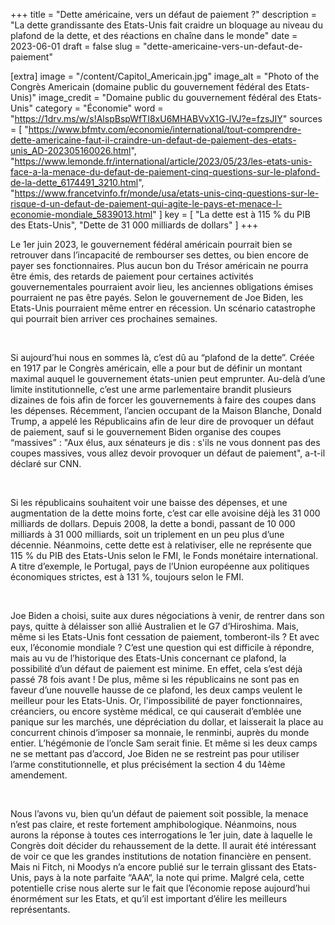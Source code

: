 +++
title = "Dette américaine, vers un défaut de paiement ?"
description = "La dette grandissante des Etats-Unis fait craidre un bloquage au niveau du plafond de la dette, et des réactions en chaîne dans le monde"
date = 2023-06-01
draft = false
slug = "dette-americaine-vers-un-defaut-de-paiement"

[extra]
image = "/content/Capitol_Americain.jpg"
image_alt = "Photo of the Congrès Americain (domaine public du gouvernement fédéral des Etats-Unis)" 
image_credit = "Domaine public du gouvernement fédéral des Etats-Unis"
category = "Économie"
word = "https://1drv.ms/w/s!AlspBspWfTI8xU6MHABVvX1G-lVJ?e=fzsJIY"
sources = [
  "https://www.bfmtv.com/economie/international/tout-comprendre-dette-americaine-faut-il-craindre-un-defaut-de-paiement-des-etats-unis_AD-202305160026.html",
  "https://www.lemonde.fr/international/article/2023/05/23/les-etats-unis-face-a-la-menace-du-defaut-de-paiement-cinq-questions-sur-le-plafond-de-la-dette_6174491_3210.html",
  "https://www.francetvinfo.fr/monde/usa/etats-unis-cinq-questions-sur-le-risque-d-un-defaut-de-paiement-qui-agite-le-pays-et-menace-l-economie-mondiale_5839013.html"
]
key = [
  "La dette est à 115 % du PIB des Etats-Unis",
  "Dette de 31 000 milliards de dollars"
]
+++

Le 1er juin 2023, le gouvernement fédéral américain pourrait bien se retrouver dans l’incapacité de rembourser ses dettes, ou bien encore de payer ses fonctionnaires. Plus aucun bon du Trésor américain ne pourra être émis, des retards de paiement pour certaines activités gouvernementales pourraient avoir lieu, les anciennes obligations émises pourraient ne pas être payés. Selon le gouvernement de Joe Biden, les Etats-Unis pourraient même entrer en récession. Un scénario catastrophe qui pourrait bien arriver ces prochaines semaines. 

<br />

Si aujourd’hui nous en sommes là, c’est dû au “plafond de la dette”. Créée en 1917 par le Congrès américain, elle a pour but de définir un montant maximal auquel le gouvernement états-unien peut emprunter. Au-delà d’une limite institutionnelle, c’est une arme parlementaire brandit plusieurs dizaines de fois afin de forcer les gouvernements à faire des coupes dans les dépenses. Récemment, l’ancien occupant de la Maison Blanche, Donald Trump, a appelé les Républicains afin de leur dire de provoquer un défaut de paiement, sauf si le gouvernement Biden organise des coupes “massives” : "Aux élus, aux sénateurs je dis : s'ils ne vous donnent pas des coupes massives, vous allez devoir provoquer un défaut de paiement", a-t-il déclaré sur CNN. 

<br />

Si les républicains souhaitent voir une baisse des dépenses, et une augmentation de la dette moins forte, c’est car elle avoisine déjà les 31 000 milliards de dollars. Depuis 2008, la dette a bondi, passant de 10 000 milliards à 31 000 milliards, soit un triplement en un peu plus d’une décennie. Néanmoins, cette dette est à relativiser, elle ne représente que 115 % du PIB des Etats-Unis selon le FMI, le Fonds monétaire international. A titre d’exemple, le Portugal, pays de l’Union européenne aux politiques économiques strictes, est à 131 %, toujours selon le FMI. 

<br />

Joe Biden a choisi, suite aux dures négociations à venir, de rentrer dans son pays, quitte à délaisser son allié Australien et le G7 d’Hiroshima. Mais, même si les Etats-Unis font cessation de paiement, tomberont-ils ? Et avec eux, l’économie mondiale ? C’est une question qui est difficile à répondre, mais au vu de l’historique des Etats-Unis concernant ce plafond, la possibilité d’un défaut de paiement est minime. En effet, cela s’est déjà passé 78 fois avant ! De plus, même si les républicains ne sont pas en faveur d’une nouvelle hausse de ce plafond, les deux camps veulent le meilleur pour les Etats-Unis. Or, l'impossibilité de payer fonctionnaires, créanciers, ou encore système médical, ce qui causerait d’emblée une panique sur les marchés, une dépréciation du dollar, et laisserait la place au concurrent chinois d‘imposer sa monnaie, le renminbi, auprès du monde entier. L’hégémonie de l’oncle Sam serait finie. Et même si les deux camps ne se mettant pas d’accord, Joe Biden ne se restreint pas pour utiliser l’arme constitutionnelle, et plus précisément la section 4 du 14ème amendement. 

<br />

Nous l’avons vu, bien qu’un défaut de paiement soit possible, la menace n’est pas claire, et reste fortement amphibologique. Néanmoins, nous aurons la réponse à toutes ces interrogations le 1er juin, date à laquelle le Congrès doit décider du rehaussement de la dette. Il aurait été intéressant de voir ce que les grandes institutions de notation financière en pensent. Mais ni Fitch, ni Moodys n’a encore publié sur le terrain glissant des Etats-Unis, pays à la note parfaite “AAA“, la note qui prime. Malgré cela, cette potentielle crise nous alerte sur le fait que l’économie repose aujourd’hui énormément sur les Etats, et qu’il est important d’élire les meilleurs représentants. 

